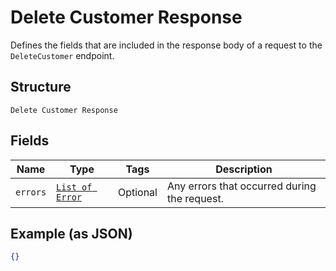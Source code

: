 
# Delete Customer Response

Defines the fields that are included in the response body of
a request to the `DeleteCustomer` endpoint.

## Structure

`Delete Customer Response`

## Fields

| Name | Type | Tags | Description |
|  --- | --- | --- | --- |
| `errors` | [`List of Error`](../../doc/models/error.md) | Optional | Any errors that occurred during the request. |

## Example (as JSON)

```json
{}
```

